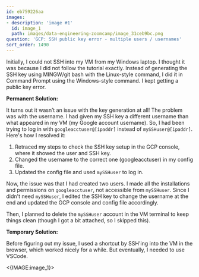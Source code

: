 ```yaml
---
id: eb759226aa
images:
- description: 'image #1'
  id: image_1
  path: images/data-engineering-zoomcamp/image_31ceb9bc.png
question: 'GCP: SSH public key error - multiple users / usernames'
sort_order: 1490
---
```


Initially, I could not SSH into my VM from my Windows laptop. I thought it was because I did not follow the tutorial exactly. Instead of generating the SSH key using MINGW/git bash with the Linux-style command, I did it in Command Prompt using the Windows-style command. I kept getting a public key error.

**Permanent Solution:**

It turns out it wasn’t an issue with the key generation at all! The problem was with the username. I had given my SSH key a different username than what appeared in my VM (my Google account username). So, I had been trying to log in with `googleacctuser@[ipaddr]` instead of `mySSHuser@[ipaddr]`. Here's how I resolved it:

1. Retraced my steps to check the SSH key setup in the GCP console, where it showed the user and SSH key.
2. Changed the username to the correct one (googleacctuser) in my config file.
3. Updated the config file and used `mySSHuser` to log in.

Now, the issue was that I had created two users. I made all the installations and permissions on `googleacctuser`, not accessible from `mySSHuser`. Since I didn't need `mySSHuser`, I edited the SSH key to change the username at the end and updated the GCP console and config file accordingly.

Then, I planned to delete the `mySSHuser` account in the VM terminal to keep things clean (though I got a bit attached, so I skipped this).

**Temporary Solution:**

Before figuring out my issue, I used a shortcut by SSH'ing into the VM in the browser, which worked nicely for a while. But eventually, I needed to use VSCode.

<{IMAGE:image_1}>
